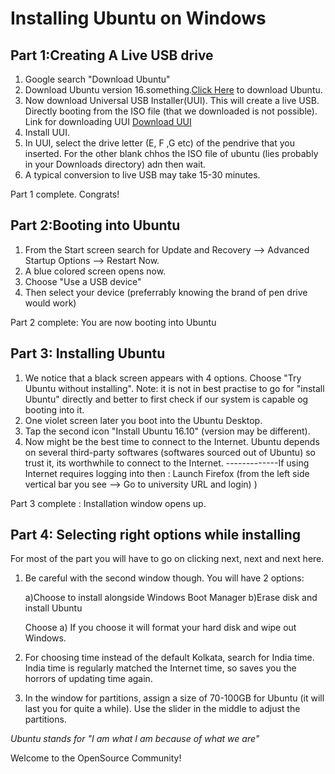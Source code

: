 # Installing Ubuntu on Windows

## Part 1:Creating A Live USB drive

1. Google search "Download Ubuntu"
2. Download Ubuntu version 16.something.[Click Here](releases.ubuntu.com/16.04.1/ubuntu-16.04.1-desktop-amd64.iso?_ga=1.267151886.1068213053.1475231553) to download Ubuntu. 
3. Now download Universal USB Installer(UUI). This will create a live USB. Directly booting from the ISO file (that we downloaded is not possible). Link for downloading UUI
[Download UUI](https://www.pendrivelinux.com/downloads/Universal-USB-Installer/Universal-USB-Installer-1.9.7.0.exe)
4. Install UUI.
5. In UUI, select the drive letter (E, F ,G etc) of the pendrive that you inserted. For the other blank chhos the ISO file of ubuntu (lies probably in your Downloads directory) adn then wait. 
6. A typical conversion to live USB may take 15-30 minutes.

Part 1 complete. Congrats!

## Part 2:Booting into Ubuntu

1. From the Start screen search for Update and Recovery --> Advanced Startup Options --> Restart Now.
2. A blue colored screen opens now.
3. Choose "Use a USB device"
4. Then select your device (preferrably knowing the brand of pen drive would work)

Part 2 complete: You are now booting into Ubuntu

## Part 3: Installing Ubuntu

1. We notice that a black screen appears with 4 options.
Choose "Try Ubuntu without installing". 
Note: it is not in best practise to go for "install Ubuntu" directly and better to first check if our system is capable og booting into it.
2. One violet screen later you boot into the Ubuntu Desktop.
3. Tap the second icon "Install Ubuntu 16.10" (version may be different).
4. Now might be the best time to connect to the Internet. Ubuntu depends on several third-party softwares (softwares sourced out of Ubuntu) so trust it, its worthwhile to connect to the Internet.
-------------If using Internet requires logging into then
: Launch Firefox (from the left side vertical bar you see --> Go to university URL and login) )

Part 3 complete : Installation window opens up.

## Part 4: Selecting right options while installing

For most of the part you will have to go on clicking next, next and next here.

1. Be careful with the second window though. 
	You will have 2 options:
	
	a)Choose to install alongside Windows Boot Manager
	b)Erase disk and install Ubuntu
	
	Choose a)
	If you choose it will format your hard disk and wipe out Windows.
	
2. For choosing time instead of the default Kolkata, search for India time. India time is regularly matched the Internet time, so saves you the horrors of updating time again.

3. In the window for partitions, assign a size of 70-100GB for Ubuntu (it will last you for quite a while). Use the slider in the middle to adjust the partitions.

_Ubuntu stands for "I am what I am because of what we are"_

Welcome to the OpenSource Community!
